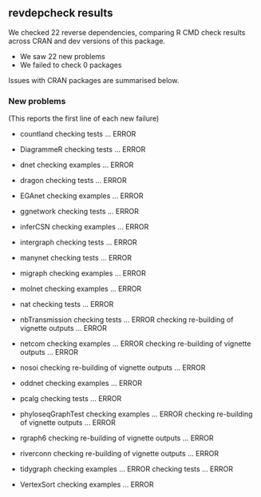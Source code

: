 ## revdepcheck results

We checked 22 reverse dependencies, comparing R CMD check results across CRAN and dev versions of this package.

 * We saw 22 new problems
 * We failed to check 0 packages

Issues with CRAN packages are summarised below.

### New problems
(This reports the first line of each new failure)

* countland
  checking tests ... ERROR

* DiagrammeR
  checking tests ... ERROR

* dnet
  checking examples ... ERROR

* dragon
  checking tests ... ERROR

* EGAnet
  checking examples ... ERROR

* ggnetwork
  checking tests ... ERROR

* inferCSN
  checking examples ... ERROR

* intergraph
  checking tests ... ERROR

* manynet
  checking tests ... ERROR

* migraph
  checking examples ... ERROR

* molnet
  checking examples ... ERROR

* nat
  checking tests ... ERROR

* nbTransmission
  checking tests ... ERROR
  checking re-building of vignette outputs ... ERROR

* netcom
  checking examples ... ERROR
  checking re-building of vignette outputs ... ERROR

* nosoi
  checking re-building of vignette outputs ... ERROR

* oddnet
  checking examples ... ERROR

* pcalg
  checking tests ... ERROR

* phyloseqGraphTest
  checking examples ... ERROR
  checking re-building of vignette outputs ... ERROR

* rgraph6
  checking re-building of vignette outputs ... ERROR

* riverconn
  checking re-building of vignette outputs ... ERROR

* tidygraph
  checking examples ... ERROR
  checking tests ... ERROR

* VertexSort
  checking examples ... ERROR

